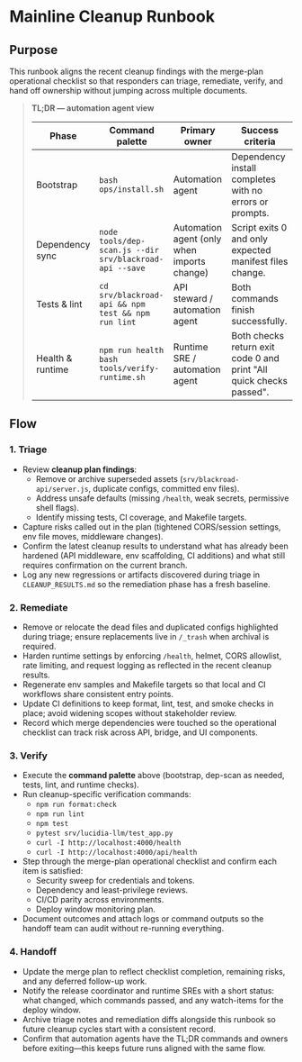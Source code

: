 # Mainline Cleanup Runbook

## Purpose
This runbook aligns the recent cleanup findings with the merge-plan operational checklist so that responders can triage, remediate, verify, and hand off ownership without jumping across multiple documents.

> **TL;DR — automation agent view**
>
>| Phase | Command palette | Primary owner | Success criteria |
>| --- | --- | --- | --- |
>| Bootstrap | `bash ops/install.sh` | Automation agent | Dependency install completes with no errors or prompts. |
>| Dependency sync | `node tools/dep-scan.js --dir srv/blackroad-api --save` | Automation agent (only when imports change) | Script exits 0 and only expected manifest files change. |
>| Tests & lint | `cd srv/blackroad-api && npm test && npm run lint` | API steward / automation agent | Both commands finish successfully. |
>| Health & runtime | `npm run health`<br>`bash tools/verify-runtime.sh` | Runtime SRE / automation agent | Both checks return exit code 0 and print "All quick checks passed". |

## Flow

### 1. Triage
- Review **cleanup plan findings**:
  - Remove or archive superseded assets (`srv/blackroad-api/server.js`, duplicate configs, committed env files).
  - Address unsafe defaults (missing `/health`, weak secrets, permissive shell flags).
  - Identify missing tests, CI coverage, and Makefile targets.
- Capture risks called out in the plan (tightened CORS/session settings, env file moves, middleware changes).
- Confirm the latest cleanup results to understand what has already been hardened (API middleware, env scaffolding, CI additions) and what still requires confirmation on the current branch.
- Log any new regressions or artifacts discovered during triage in `CLEANUP_RESULTS.md` so the remediation phase has a fresh baseline.

### 2. Remediate
- Remove or relocate the dead files and duplicated configs highlighted during triage; ensure replacements live in `/_trash` when archival is required.
- Harden runtime settings by enforcing `/health`, helmet, CORS allowlist, rate limiting, and request logging as reflected in the recent cleanup results.
- Regenerate env samples and Makefile targets so that local and CI workflows share consistent entry points.
- Update CI definitions to keep format, lint, test, and smoke checks in place; avoid widening scopes without stakeholder review.
- Record which merge dependencies were touched so the operational checklist can track risk across API, bridge, and UI components.

### 3. Verify
- Execute the **command palette** above (bootstrap, dep-scan as needed, tests, lint, and runtime checks).
- Run cleanup-specific verification commands:
  - `npm run format:check`
  - `npm run lint`
  - `npm test`
  - `pytest srv/lucidia-llm/test_app.py`
  - `curl -I http://localhost:4000/health`
  - `curl -I http://localhost:4000/api/health`
- Step through the merge-plan operational checklist and confirm each item is satisfied:
  - Security sweep for credentials and tokens.
  - Dependency and least-privilege reviews.
  - CI/CD parity across environments.
  - Deploy window monitoring plan.
- Document outcomes and attach logs or command outputs so the handoff team can audit without re-running everything.

### 4. Handoff
- Update the merge plan to reflect checklist completion, remaining risks, and any deferred follow-up work.
- Notify the release coordinator and runtime SREs with a short status: what changed, which commands passed, and any watch-items for the deploy window.
- Archive triage notes and remediation diffs alongside this runbook so future cleanup cycles start with a consistent record.
- Confirm that automation agents have the TL;DR commands and owners before exiting—this keeps future runs aligned with the same flow.
